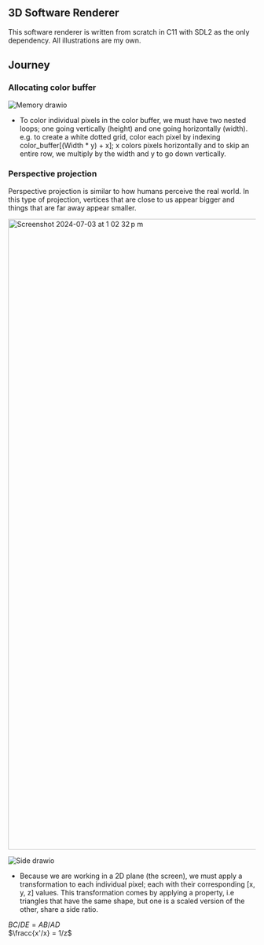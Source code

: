 ## 3D Software Renderer

This software renderer is written from scratch in C11 with SDL2 as the only dependency. All illustrations are my own. 

## Journey

### Allocating color buffer

![Memory drawio](https://github.com/Petergtzz/renderer/assets/100330366/77319174-5ba0-4eb2-b638-f588696af303)

* To color individual pixels in the color buffer, we must have two nested loops; one going vertically (height) and one going horizontally (width). e.g. to create a white dotted grid, color each pixel by indexing color_buffer[(Width * y) + x]; x colors pixels horizontally and to skip an entire row, we multiply by the width and y to go down vertically. 

### Perspective projection

Perspective projection is similar to how humans perceive the real world. In this type of projection, vertices that are close to us appear bigger and things that are far away appear smaller.

<img width="1280" alt="Screenshot 2024-07-03 at 1 02 32 p m" src="https://github.com/Petergtzz/renderer/assets/100330366/02de5923-02e3-4ab6-809c-5f004f9e0d4e">

![Side drawio](https://github.com/Petergtzz/renderer/assets/100330366/5f2ffc65-5f0a-4155-a9b5-0e866af0b2f0)

* Because we are working in a 2D plane (the screen), we must apply a transformation to each individual pixel; each with their corresponding [x, y, z] values. This transformation comes by applying a property, i.e triangles that have the same shape, but one is a scaled version of the other, share a side ratio.

$BC/DE = AB/AD$  
$\fracc{x'/x} = 1/z$ 
